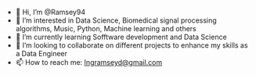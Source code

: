- 👋 Hi, I’m @Ramsey94
- 👀 I’m interested in Data Science, Biomedical signal processing algorithms, Music, Python, Machine learning and others
- 🌱 I’m currently learning Sofftware development and Data Science
- 💞️ I’m looking to collaborate on different projects to enhance my skills as a Data Engineer
- 📫 How to reach me: Ingramseyd@gmail.com

<!---
Ramsey94/Ramsey94 is a ✨ special ✨ repository because its `README.md` (this file) appears on your GitHub profile.
You can click the Preview link to take a look at your changes.
--->
